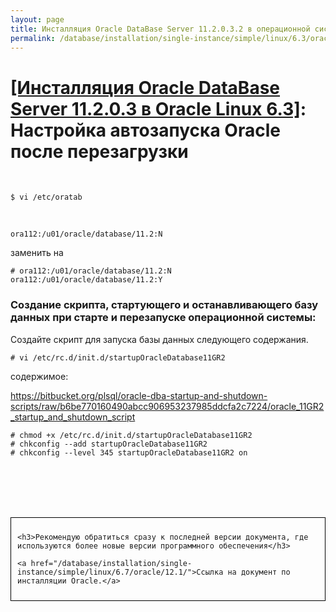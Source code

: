 ```yaml
---
layout: page
title: Инсталляция Oracle DataBase Server 11.2.0.3.2 в операционной системе Oracle Linux 6.3 x86_64
permalink: /database/installation/single-instance/simple/linux/6.3/oracle/11.2/autorstart-oracle-after-restart/
---
```


# <a href="/database/installation/single-instance/simple/linux/6.3/oracle/11.2/">[Инсталляция Oracle DataBase Server 11.2.0.3 в Oracle Linux 6.3]</a>: Настройка автозапуска Oracle после перезагрузки


<br/>

	$ vi /etc/oratab

<br/>

	ora112:/u01/oracle/database/11.2:N

заменить на

	# ora112:/u01/oracle/database/11.2:N
	ora112:/u01/oracle/database/11.2:Y


### Создание скрипта, стартующего и останавливающего базу данных при старте и перезапуске операционной системы:

Создайте скрипт для запуска базы данных следующего содержания.

	# vi /etc/rc.d/init.d/startupOracleDatabase11GR2


<!-- <script src="http://gist-it.appspot.com/https://github.com/oradev/oracle-dba-scripts/blob/master/oracle_11GR2_startup_and_shutdown_script">
</script> -->

содержимое:

https://bitbucket.org/plsql/oracle-dba-startup-and-shutdown-scripts/raw/b6be770160490abcc906953237985ddcfa2c7224/oracle_11GR2_startup_and_shutdown_script


	# chmod +x /etc/rc.d/init.d/startupOracleDatabase11GR2
	# chkconfig --add startupOracleDatabase11GR2
	# chkconfig --level 345 startupOracleDatabase11GR2 on




<br/><br/>
<br/><br/>


<div style="padding:10px; border:thin solid black;">

	<h3>Рекомендую обратиться сразу к последней версии документа, где используются более новые версии программного обеспечения</h3>

    <a href="/database/installation/single-instance/simple/linux/6.7/oracle/12.1/">Ссылка на документ по инсталляции Oracle.</a>

</div>
